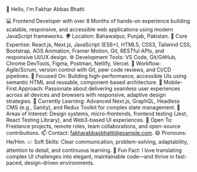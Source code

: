 👋 Hello, I'm Fakhar Abbas Bhatti

💻 Frontend Developer with over 8 Months of hands-on experience building scalable, responsive, and accessible web applications using modern JavaScript frameworks.
🌍 Location: Bahawalpur, Punjab, Pakistan.
🧠 Core Expertise: React.js, Next.js, JavaScript (ES6+), HTML5, CSS3, Tailwind CSS, Bootstrap, AOS Animation, Framer Motion, Git, RESTful APIs, and responsive UI/UX design.
⚙️ Development Tools: VS Code, Git/GitHub, Chrome DevTools, Figma, Postman, Netlify, Vercel.
🔄 Workflow: Agile/Scrum, version control with Git, peer code reviews, and CI/CD pipelines.
🎯 Focused On: Building high-performance, accessible UIs using semantic HTML and reusable, component-based architecture.
📱 Mobile-First Approach: Passionate about delivering seamless user experiences across all devices and browsers with responsive, adaptive design strategies.
🌱 Currently Learning: Advanced Next.js, GraphQL, Headless CMS (e.g., Sanity), and Redux Toolkit for complex state management.
👀 Areas of Interest: Design systems, micro-frontends, frontend testing (Jest, React Testing Library), and Web3-based UI experiences.
🤝 Open To: Freelance projects, remote roles, team collaborations, and open-source contributions.
📫 Contact: fakharabbasbhatti@example.com.
😄 Pronouns: He/Him.
📈 Soft Skills: Clear communication, problem-solving, adaptability, attention to detail, and continuous learning.
🧩 Fun Fact: I love translating complex UI challenges into elegant, maintainable code—and thrive in fast-paced, design-driven environments.
